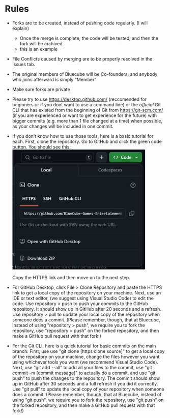 # Rules
  - Forks are to be created, instead of pushing code regularly. (I will explain)
    - Once the merge is complete, the code will be tested, and then the fork will be archived.
    - this is an example
  - File Conflicts caused by merging are to be properly resolved in the Issues tab.
  - The original members of Bluecube will be Co-founders, and anybody who joins afterward is simply "Member"
  - Make sure forks are private
  - Please try to use https://desktop.github.com/ (reccomended for beginners or if you dont want to use a command line) or the _official_ Git CLI that has existed from the beginning of Git from https://git-scm.com/ (if you are experienced or want to get experience for the future) with bigger commits (e.g. more than 1 file changed at a time) when possible, as your changes will be included in one commit.

  - If you don't know how to use those tools, here is a basic tutorial for each. First, clone the repository. Go to GitHub
    and click the green code button. You should see this:
     ![image](READMEmedia/codebutton.png)

    Copy the HTTPS link and then move on to the next step.
  - For GitHub Desktop, click File > Clone Repository and paste the HTTPS link to get a local copy of the repository on your machine. Next, use an IDE or text editor, (we suggest using Visual Studio Code) to edit the code. Use repository > push to push your commits to the GitHub repository. It should show up in GitHub after 20 seconds and a refresh. Use repository > pull to update your local copy of the repository when someone does a commit. (Please remember, though, that at Bluecube, instead of using "repository > push", we require you to fork the repository, use "repository > push" on the forked repository, and then make a GitHub pull request with that fork!)

  - For the Git CLI, here is a quick tutorial for basic commits on the main branch: First, use use "git clone [https clone source]" to get a local copy of the repository on your machine, change the files however you want using whichever tools you want (we recommend Visual Studio Code). Next, use "git add --all" to add all your files to the commit, use "git commit -m [commit message]" to actually do a commit, and use "git push" to push the changes to the repository. The commit should show up in GitHub after 30 seconds and a full refresh if you did it correctly. Use "git pull" to update the local copy of your repository when someone does a commit. (Please remember, though, that at Bluecube, instead of using "git push", we require you to fork the repository, use "git push" on the forked repository, and then make a GitHub pull request with that fork!)
